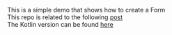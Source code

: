This is a simple demo that shows how to create a Form  
This repo is related to the following [post](http://mobiledevhub.com/2017/11/09/android-ui-creating-a-simple-form/)  
The Kotlin version can be found [here](https://github.com/MChehab94/Form-Demo-Kotlin)  

